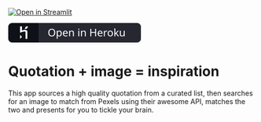 [![Open in Streamlit](https://static.streamlit.io/badges/streamlit_badge_black_white.svg)](https://share.streamlit.io/daniellewisdl/quote-image-gen/main/app.py)

[![Open in Heroku](https://github.com/daniellewisDL/quote-image-gen/blob/7f7baf425ef5df2f26eeda7373dcb775381cd1e4/heroku_badge_black_white.svg)](https://quote-image-gen.herokuapp.com/)


# Quotation + image = inspiration

This app sources a high quality quotation from a curated list, then searches for an image to match from Pexels using their awesome API, matches the two and presents for you to tickle your brain.
